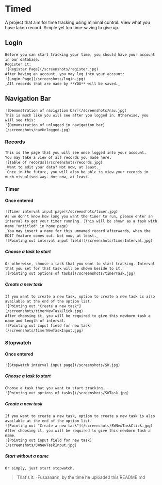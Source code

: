 # Timed

A project that aim for time tracking using minimal control. View what you have taken record. Simple yet too time-saving to give up.

## Login
    Before you can start tracking your time, you should have your account in our database.
    Register it:
    ![Register Page](/screenshots/register.jpg)
    After having an account, you may log into your account:
    ![Login Page](/screenshots/login.jpg)
    _All records that are made by **YOU** will be saved._

## Navigation Bar
    ![Demonstration of navigation bar](/screenshots/nav.jpg)
    This is much like you will see after you logged in. Otherwise, you will see this:
    ![Demonstration of unlogged in navigation bar](/screenshots/navUnlogged.jpg)

### Records
    This is the page that you will see once logged into your account.
    You may take a view of all records you made here.
    ![Table of records](/screenshots/records.jpg)
    _Want to edit your data? Not now, at least._
    _Once in the future, you will also be able to view your records in much visualised way. Not now, at least._

### Timer
####    Once entered
    ![Timer interval input page](/screenshots/timer.jpg)
    As we don't know how long you want the timer to run, please enter an interval to get your timer running. (This will be shown as a task with name "untitled" in home page)
    _You may insert a name for this unnamed record afterwards, when the EDIT feature comes out. Not now, at least._
    ![Pointing out interval input field](/screenshots/timerInterval.jpg)
#####    Choose a task to start    
    Or otherwise, choose a task that you want to start tracking. Interval that you set for that task will be shown beside to it.
    ![Pointing out options of tasks](/screenshots/timerTask.jpg)
#####    Create a new task
    If you want to create a new task, option to create a new task is also available at the end of the option list.
    ![Pointing out "Create a new task"](/screenshots/timerNewTaskClick.jpg)
    After choosing it, you will be required to give this newborn task a name and length of interval.
    ![Pointing out input field for new task](/screenshots/timerNewTaskInput.jpg)

### Stopwatch
####    Once entered
    ![Stopwatch interval input page](/screenshots/SW.jpg)
#####    Choose a task to start    
    Choose a task that you want to start tracking.
    ![Pointing out options of tasks](/screenshots/SWTask.jpg)
#####    Create a new task
    If you want to create a new task, option to create a new task is also available at the end of the option list.
    ![Pointing out "Create a new task"](/screenshots/SWNewTaskClick.jpg)
    After choosing it, you will be required to give this newborn task a name.
    ![Pointing out input field for new task](/screenshots/SWNewTaskInput.jpg)
#####   Start without a name
    Or simply, just start stopwatch.


>That's it.
>-Fusaaaann, by the time he uploaded this README.md